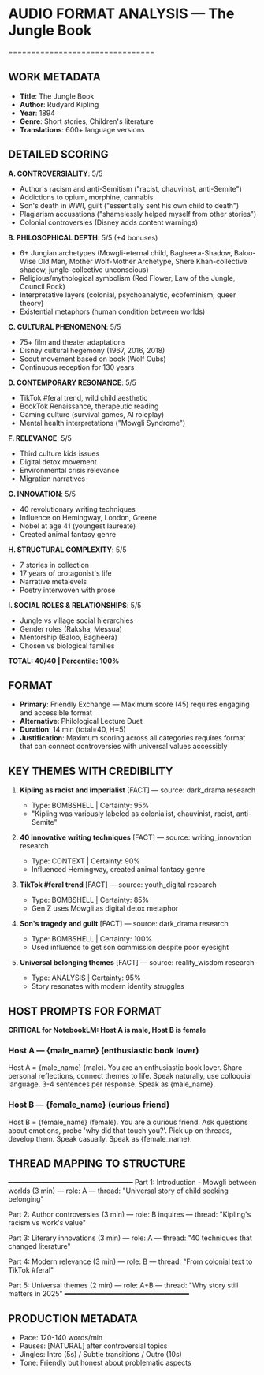 # AUDIO FORMAT ANALYSIS — The Jungle Book
================================

## WORK METADATA
- **Title**: The Jungle Book
- **Author**: Rudyard Kipling
- **Year**: 1894
- **Genre**: Short stories, Children's literature
- **Translations**: 600+ language versions

## DETAILED SCORING
**A. CONTROVERSIALITY**: 5/5
- Author's racism and anti-Semitism ("racist, chauvinist, anti-Semite")
- Addictions to opium, morphine, cannabis
- Son's death in WWI, guilt ("essentially sent his own child to death")
- Plagiarism accusations ("shamelessly helped myself from other stories")
- Colonial controversies (Disney adds content warnings)

**B. PHILOSOPHICAL DEPTH**: 5/5 (+4 bonuses)
- 6+ Jungian archetypes (Mowgli-eternal child, Bagheera-Shadow, Baloo-Wise Old Man, Mother Wolf-Mother Archetype, Shere Khan-collective shadow, jungle-collective unconscious)
- Religious/mythological symbolism (Red Flower, Law of the Jungle, Council Rock)
- Interpretative layers (colonial, psychoanalytic, ecofeminism, queer theory)
- Existential metaphors (human condition between worlds)

**C. CULTURAL PHENOMENON**: 5/5
- 75+ film and theater adaptations
- Disney cultural hegemony (1967, 2016, 2018)
- Scout movement based on book (Wolf Cubs)
- Continuous reception for 130 years

**D. CONTEMPORARY RESONANCE**: 5/5
- TikTok #feral trend, wild child aesthetic
- BookTok Renaissance, therapeutic reading
- Gaming culture (survival games, AI roleplay)
- Mental health interpretations ("Mowgli Syndrome")

**F. RELEVANCE**: 5/5
- Third culture kids issues
- Digital detox movement
- Environmental crisis relevance
- Migration narratives

**G. INNOVATION**: 5/5
- 40 revolutionary writing techniques
- Influence on Hemingway, London, Greene
- Nobel at age 41 (youngest laureate)
- Created animal fantasy genre

**H. STRUCTURAL COMPLEXITY**: 5/5
- 7 stories in collection
- 17 years of protagonist's life
- Narrative metalevels
- Poetry interwoven with prose

**I. SOCIAL ROLES & RELATIONSHIPS**: 5/5
- Jungle vs village social hierarchies
- Gender roles (Raksha, Messua)
- Mentorship (Baloo, Bagheera)
- Chosen vs biological families

**TOTAL: 40/40 | Percentile: 100%**

## FORMAT
- **Primary**: Friendly Exchange — Maximum score (45) requires engaging and accessible format
- **Alternative**: Philological Lecture Duet
- **Duration**: 14 min (total=40, H=5)
- **Justification**: Maximum scoring across all categories requires format that can connect controversies with universal values accessibly

## KEY THEMES WITH CREDIBILITY

1. **Kipling as racist and imperialist** [FACT] — source: dark_drama research
   - Type: BOMBSHELL | Certainty: 95%
   - "Kipling was variously labeled as colonialist, chauvinist, racist, anti-Semite"

2. **40 innovative writing techniques** [FACT] — source: writing_innovation research
   - Type: CONTEXT | Certainty: 90%
   - Influenced Hemingway, created animal fantasy genre

3. **TikTok #feral trend** [FACT] — source: youth_digital research
   - Type: BOMBSHELL | Certainty: 85%
   - Gen Z uses Mowgli as digital detox metaphor

4. **Son's tragedy and guilt** [FACT] — source: dark_drama research
   - Type: BOMBSHELL | Certainty: 100%
   - Used influence to get son commission despite poor eyesight

5. **Universal belonging themes** [FACT] — source: reality_wisdom research
   - Type: ANALYSIS | Certainty: 95%
   - Story resonates with modern identity struggles

## HOST PROMPTS FOR FORMAT

**CRITICAL for NotebookLM: Host A is male, Host B is female**

### Host A — {male_name} (enthusiastic book lover)
Host A = {male_name} (male). 
You are an enthusiastic book lover. Share personal reflections, connect themes to life. Speak naturally, use colloquial language. 3-4 sentences per response. Speak as {male_name}.

### Host B — {female_name} (curious friend)
Host B = {female_name} (female). 
You are a curious friend. Ask questions about emotions, probe 'why did that touch you?'. Pick up on threads, develop them. Speak casually. Speak as {female_name}.

## THREAD MAPPING TO STRUCTURE
━━━━━━━━━━━━━━━━━━━━━━━━━━━━━━
Part 1: Introduction - Mowgli between worlds (3 min) — role: A — thread: "Universal story of child seeking belonging"

Part 2: Author controversies (3 min) — role: B inquires — thread: "Kipling's racism vs work's value"

Part 3: Literary innovations (3 min) — role: A — thread: "40 techniques that changed literature"

Part 4: Modern relevance (3 min) — role: B — thread: "From colonial text to TikTok #feral"

Part 5: Universal themes (2 min) — role: A+B — thread: "Why story still matters in 2025"
━━━━━━━━━━━━━━━━━━━━━━━━━━━━━━

## PRODUCTION METADATA
- Pace: 120-140 words/min
- Pauses: [NATURAL] after controversial topics
- Jingles: Intro (5s) / Subtle transitions / Outro (10s)
- Tone: Friendly but honest about problematic aspects